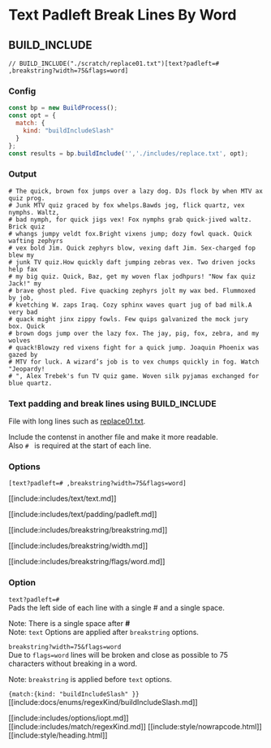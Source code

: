 # Text Padleft Break Lines By Word

## BUILD_INCLUDE

<div class="nowrapcode">

```text
// BUILD_INCLUDE("./scratch/replace01.txt")[text?padleft=# ,breakstring?width=75&flags=word]
```

</div>

### Config

````js
const bp = new BuildProcess();
const opt = {
  match: {
    kind: "buildIncludeSlash"
  }
};
const results = bp.buildInclude('','./includes/replace.txt', opt);
````

### Output

<div class="nowrapcode">

```text
# The quick, brown fox jumps over a lazy dog. DJs flock by when MTV ax quiz prog.
# Junk MTV quiz graced by fox whelps.Bawds jog, flick quartz, vex nymphs. Waltz,
# bad nymph, for quick jigs vex! Fox nymphs grab quick-jived waltz. Brick quiz
# whangs jumpy veldt fox.Bright vixens jump; dozy fowl quack. Quick wafting zephyrs
# vex bold Jim. Quick zephyrs blow, vexing daft Jim. Sex-charged fop blew my
# junk TV quiz.How quickly daft jumping zebras vex. Two driven jocks help fax
# my big quiz. Quick, Baz, get my woven flax jodhpurs! "Now fax quiz Jack!" my
# brave ghost pled. Five quacking zephyrs jolt my wax bed. Flummoxed by job,
# kvetching W. zaps Iraq. Cozy sphinx waves quart jug of bad milk.A very bad
# quack might jinx zippy fowls. Few quips galvanized the mock jury box. Quick
# brown dogs jump over the lazy fox. The jay, pig, fox, zebra, and my wolves
# quack!Blowzy red vixens fight for a quick jump. Joaquin Phoenix was gazed by
# MTV for luck. A wizard’s job is to vex chumps quickly in fog. Watch "Jeopardy!
# ", Alex Trebek's fun TV quiz game. Woven silk pyjamas exchanged for blue quartz.
```

</div>

### Text padding and break lines using BUILD_INCLUDE

File with long lines such as [replace01.txt](replacements/replace01.txt.html).

Include the contenst in another file and make it more readable.  
Also `# ` is required at the start of each line.

### Options

`[text?padleft=# ,breakstring?width=75&flags=word]`  

[[include:includes/text/text.md]]

[[include:includes/text/padding/padleft.md]]

[[include:includes/breakstring/breakstring.md]]

[[include:includes/breakstring/width.md]]

[[include:includes/breakstring/flags/word.md]]

### Option

`text?padleft=# `  
Pads the left side of each line with a single # and a single space.

Note: There is a single space after **#**  
Note: `text` Options are applied after `breakstring` options.

`breakstring?width=75&flags=word`  
Due to `flags=word` lines will be broken and close as possible to 75 characters without breaking in a word.  

Note: `breakstring` is applied before `text` options.  

`{match:{kind: "buildIncludeSlash" }}`  
[[include:docs/enums/regexKind/buildIncludeSlash.md]]

[[include:includes/options/iopt.md]]
[[include:includes/match/regexKind.md]]
[[include:style/nowrapcode.html]]  
[[include:style/heading.html]]